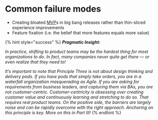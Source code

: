 # Common failure modes

* Creating bloated [MVP](../glossary.md)s in big bang releases rather than thin-sliced experience improvements
* Feature fixation \(i.e. the belief that more features equals more value\)

{% hint style="success" %}
_**Pragmatic Insight:**_

_In practice, shifting to product teams may be the hardest thing for most organizations to do. In fact, many companies never quite get there — or even realize that they need to!_

_It’s important to note that Principle Three is not about design thinking and delivery pods. If you have pods that simply take orders, you are in a waterfall organization masquerading as Agile. If you are asking for requirements from business leaders, and capturing them via BAs, you are not customer-centric. Customer-centricity is obsessing over creating customer value and continuously learning and stretching to do so. That requires real product teams. On the positive side, the barriers are largely noise and can be rapidly overcome with the right approach. Anchoring on this principle is key. More on this in Part III!_
{% endhint %}



